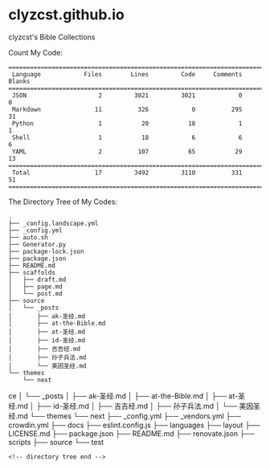 # clyzcst.github.io

clyzcst's Bible Collections

Count My Code:
<!-- count the code begin -->
```plain
===============================================================================
 Language            Files        Lines         Code     Comments       Blanks
===============================================================================
 JSON                    2         3021         3021            0            0
 Markdown               11          326            0          295           31
 Python                  1           20           18            1            1
 Shell                   1           18            6            6            6
 YAML                    2          107           65           29           13
===============================================================================
 Total                  17         3492         3110          331           51
===============================================================================
```
<!-- count the code end -->

The Directory Tree of My Codes: 
<!-- directory tree begin -->
```plain
.
├── _config.landscape.yml
├── _config.yml
├── auto.sh
├── Generator.py
├── package-lock.json
├── package.json
├── README.md
├── scaffolds
│   ├── draft.md
│   ├── page.md
│   └── post.md
├── source
│   └── _posts
│       ├── ak-圣经.md
│       ├── at-the-Bible.md
│       ├── at-圣经.md
│       ├── id-圣经.md
│       ├── 吉吉经.md
│       ├── 孙子兵法.md
│       └── 美因圣经.md
└── themes
    └── next
```
<!-- directory tree end -->
ce
│   └── _posts
│       ├── ak-圣经.md
│       ├── at-the-Bible.md
│       ├── at-圣经.md
│       ├── id-圣经.md
│       ├── 吉吉经.md
│       ├── 孙子兵法.md
│       └── 美因圣经.md
└── themes
    └── next
        ├── _config.yml
        ├── _vendors.yml
        ├── crowdin.yml
        ├── docs
        ├── eslint.config.js
        ├── languages
        ├── layout
        ├── LICENSE.md
        ├── package.json
        ├── README.md
        ├── renovate.json
        ├── scripts
        ├── source
        └── test
```
<!-- directory tree end -->
